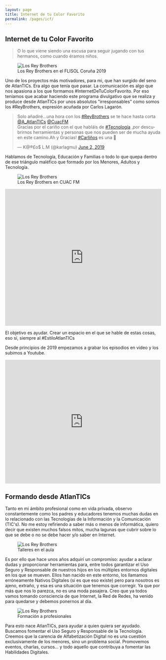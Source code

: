 ```yaml
---
layout: page
title: Internet de tu Color Favorito
permalink: /pages/icf/
---
```

## Internet de tu Color Favorito

> O lo que viene siendo una escusa para seguir jugando con tus hermanos, como cuando éramos niños.

<figure>
  <img src="{{ site.baseurl }}/images/lios/reybrothers1.jpg" alt="Los Rey Brothers"/>
  <figcaption>Los Rey Brothers en el FLISOL Coruña 2019</figcaption>
</figure>

Uno de los proyectos más motivadores, para mi, que han surgido del seno de AtlanTICs. Era algo que tenía que pasar. La comunicación es algo que nos apasiona a los que formamos #InternetDeTuColorFavorito. Por eso teníamos que acabar haciendo este programa divulgativo que se realiza y produce desde AtlanTICs por unos absolutos "irresponsables" como somos los #ReyBrothers, expresión acuñada por Carlos Lagarón. 

<blockquote class="twitter-tweet"><p lang="es" dir="ltr">Solo añadiré...una hora con los <a href="https://twitter.com/hashtag/ReyBrothers?src=hash&amp;ref_src=twsrc%5Etfw">#ReyBrothers</a> se te hace hasta corta <a href="https://twitter.com/A_AtlanTICs?ref_src=twsrc%5Etfw">@A_AtlanTICs</a> <a href="https://twitter.com/CuacFM?ref_src=twsrc%5Etfw">@CuacFM</a> <br>Gracias por el cariño con el que habláis de <a href="https://twitter.com/hashtag/Tecnolog%C3%ADa?src=hash&amp;ref_src=twsrc%5Etfw">#Tecnología</a> ,por descubrirnos herramientas y personas que nos pueden ser de mucha ayuda en este camino.Ah y Gracias! <a href="https://twitter.com/hashtag/Carli%C3%B1os?src=hash&amp;ref_src=twsrc%5Etfw">#Carliños</a> es una 🥇</p>&mdash; K@®£o$ L.M (@karlagmu) <a href="https://twitter.com/karlagmu/status/1135320278664458241?ref_src=twsrc%5Etfw">June 2, 2019</a></blockquote> <script async src="https://platform.twitter.com/widgets.js" charset="utf-8"></script> 

Hablamos de Tecnología, Educación y Familias o todo lo que quepa dentro de ese triángulo maléfico que formado por los Menores, Adultos y Tecnología. 

<figure>
  <img src="{{ site.baseurl }}/images/lios/reybrothers2.jpg" alt="Los Rey Brothers"/>
  <figcaption>Los Rey Brothers en CUAC FM</figcaption>
</figure>

<iframe src="https://www.ivoox.com/player_es_podcast_569392_1.html" width="100%" style="border: 1px solid #D7D7D7;" height="440" frameborder="0" allowfullscreen="0" scrolling="no" ></iframe>

El objetivo es ayudar. Crear un espacio en el que se hable de estas cosas, eso sí, siempre al #EstiloAtlanTICs

Desde principios de 2019 empezamos a grabar los episodios en video y los subimos a Youtube.

<iframe width="100%" height="400px" src="https://www.youtube.com/embed/videoseries?list=PLr--UBvxz6MVkvqa-5PeSN8bWKb92YAW5" title="YouTube video player" frameborder="0" allow="accelerometer; autoplay; clipboard-write; encrypted-media; gyroscope; picture-in-picture" allowfullscreen></iframe>

## Formando desde AtlanTICs
Tanto en mi ámbito profesional como en vida privada, observo constantemente como los padres y educadores tenemos muchas dudas en lo relacionado con las Tecnologías de la Información y la Comunicación (TIC's). No me estoy refiriendo a saber más o menos de informática, quiero decir que existen muchos falsos mitos, mucha lagunas que cubrir sobre lo que se debe o no se debe hacer y/o saber en Internet.

<figure>
  <img src="{{ site.baseurl }}/images/lios/santi_con_alumno.jpg" alt="Los Rey Brothers"/>
  <figcaption>Talleres en el aula</figcaption>
</figure>

Es por ello que hace unos años adquirí un compromiso: ayudar a aclarar dudas y proporcionar herramientas para, entre todos garantizar el Uso Seguro y Responsable de nuestros hijos en los múltiples entornos digitales en los que se mueven. Ellos han nacido en este entorno, los llamamos erróneamente Nativos Digitales (si es que eso existe) pero para nosotros es ajeno, extraño, y esa es una situación que tenemos que corregir. Ya que por más que nos lo parezca, no es una moda pasajera. Creo que ya todos vamos tomando consciencia de que Internet, la Red de Redes, ha venido para quedarse y debemos ponernos al día.

<figure>
  <img src="{{ site.baseurl }}/images/lios/santi_enelaulaCSIF.jpg" alt="Los Rey Brothers"/>
  <figcaption>Formación a profesionales</figcaption>
</figure>

Para esto nace AtlanTICs, para ayudar a quien quiera ser ayudado. Buscamos fomentar el Uso Seguro y Responsable de la Tecnología. Creemos que la carencia de Alfabetización Digital no es una cuestión exclusivamente de los menores, sino un problema social. Promovemos eventos, charlas, cursos… y todo aquello que contribuya a fomentar las Habilidades Digitales.

